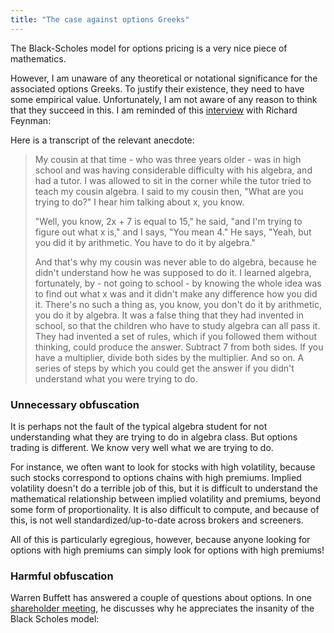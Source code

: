 ```yaml
---
title: "The case against options Greeks"
---
```


The Black-Scholes model for options pricing is a very nice piece of mathematics. 

However, I am unaware of any theoretical or notational significance for the associated options Greeks. To justify their existence, they need to have some empirical value. Unfortunately, I am not aware of any reason to think that they succeed in this. I am reminded of this [interview](https://www.youtube.com/watch?v=VW6LYuli7VU) with Richard Feynman:

Here is a transcript of the relevant anecdote:

> My cousin at that time - who was three years older - was in high school and was having considerable difficulty with his algebra, and had a tutor. I was allowed to sit in the corner while the tutor tried to teach my cousin algebra. I said to my cousin then, "What are you trying to do?" I hear him talking about x, you know.
> 
> "Well, you know, 2x + 7 is equal to 15," he said, "and I'm trying to figure out what x is," and I says, "You mean 4." He says, "Yeah, but you did it by arithmetic. You have to do it by algebra."
> 
> And that's why my cousin was never able to do algebra, because he didn't understand how he was supposed to do it. I learned algebra, fortunately, by - not going to school - by knowing the whole idea was to find out what x was and it didn't make any difference how you did it. There's no such a thing as, you know, you don't do it by arithmetic, you do it by algebra. It was a false thing that they had invented in school, so that the children who have to study algebra can all pass it. They had invented a set of rules, which if you followed them without thinking, could produce the answer. Subtract 7 from both sides. If you have a multiplier, divide both sides by the multiplier. And so on. A series of steps by which you could get the answer if you didn't understand what you were trying to do. 


### Unnecessary obfuscation

It is perhaps not the fault of the typical algebra student for not understanding what they are trying to do in algebra class. But options trading is different. We know very well what we are trying to do.

For instance, we often want to look for stocks with high volatility, because such stocks correspond to options chains with high premiums. Implied volatility doesn't do a terrible job of this, but it is difficult to understand the mathematical relationship between implied volatility and premiums, beyond some form of proportionality. It is also difficult to compute, and because of this, is not well standardized/up-to-date across brokers and screeners. 

All of this is particularly egregious, however, because anyone looking for options with high premiums can simply look for options with high premiums!


### Harmful obfuscation

Warren Buffett has answered a couple of questions about options. In one [shareholder meeting](https://www.youtube.com/watch?v=Fd4lfVNJljk), he discusses why he appreciates the insanity of the Black Scholes model:

